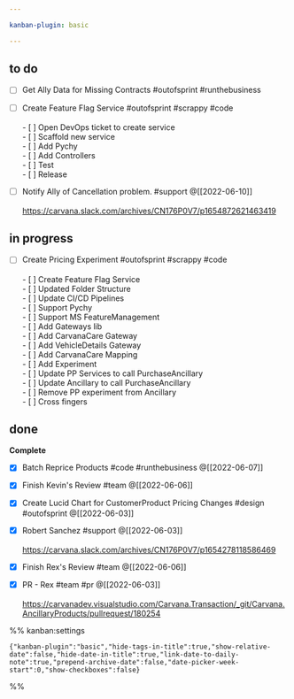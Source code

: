 ```yaml
---

kanban-plugin: basic

---
```


## to do

- [ ] Get Ally Data for Missing Contracts #outofsprint #runthebusiness
- [ ] Create Feature Flag Service #outofsprint #scrappy #code <br><br>- [ ] Open DevOps ticket to create service<br>- [ ] Scaffold new service<br>- [ ] Add Pychy<br>- [ ] Add Controllers<br>- [ ] Test<br>- [ ] Release
- [ ] Notify Ally of Cancellation problem. #support @[[2022-06-10]]<br><br>https://carvana.slack.com/archives/CN176P0V7/p1654872621463419


## in progress

- [ ] Create Pricing Experiment #outofsprint #scrappy #code <br><br>- [ ] Create Feature Flag Service<br>- [ ] Updated Folder Structure<br>- [ ] Update CI/CD Pipelines<br>- [ ] Support Pychy<br>- [ ] Support MS FeatureManagement<br>- [ ] Add Gateways lib<br>- [ ] Add CarvanaCare Gateway<br>- [ ] Add VehicleDetails Gateway<br>- [ ] Add CarvanaCare Mapping<br>- [ ] Add Experiment<br>- [ ] Update PP Services to call PurchaseAncillary<br>- [ ] Update Ancillary to call PurchaseAncillary<br>- [ ] Remove PP experiment from Ancillary<br>- [ ] Cross fingers


## done

**Complete**
- [x] Batch Reprice Products #code #runthebusiness @[[2022-06-07]]
- [x] Finish Kevin's Review #team @[[2022-06-06]]
- [x] Create Lucid Chart for CustomerProduct Pricing Changes #design #outofsprint @[[2022-06-03]]
- [x] Robert Sanchez #support @[[2022-06-03]]<br><br>https://carvana.slack.com/archives/CN176P0V7/p1654278118586469
- [x] Finish Rex's Review #team @[[2022-06-06]]
- [x] PR - Rex #team #pr @[[2022-06-03]]<br><br>https://carvanadev.visualstudio.com/Carvana.Transaction/_git/Carvana.AncillaryProducts/pullrequest/180254




%% kanban:settings
```
{"kanban-plugin":"basic","hide-tags-in-title":true,"show-relative-date":false,"hide-date-in-title":true,"link-date-to-daily-note":true,"prepend-archive-date":false,"date-picker-week-start":0,"show-checkboxes":false}
```
%%
